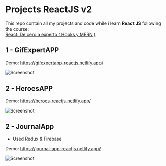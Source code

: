 # Projects ReactJS v2

This repo contain all my projects and code while i learn **React JS** following
the course:  
[React: De cero a experto ( Hooks y MERN )](https://www.udemy.com/course/react-cero-experto/).

## 1 - GifExpertAPP

Demo: https://gifexpertapp-reactjs.netlify.app/

![Screenshot](https://i.imgur.com/j8RlmXq.png)

## 2 - HeroesAPP

Demo: https://heroes-reactjs.netlify.app/

![Screenshot](https://i.imgur.com/KO70Ntg.png)

## 2 - JournalApp

-   Used Redux & Firebase

Demo: https://journal-app-reactjs.netlify.app/

![Screenshot](https://i.imgur.com/nsHXp1Q.png)
